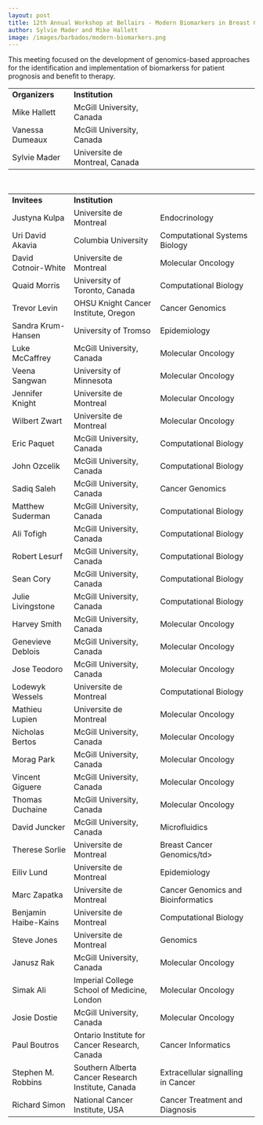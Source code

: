 ```yaml
---
layout: post
title: 12th Annual Workshop at Bellairs - Modern Biomarkers in Breast Cancer
author: Sylvie Mader and Mike Hallett
image: /images/barbados/modern-biomarkers.png
---
```


This meeting focused on the development of genomics-based approaches for the identification and implementation of biomarkerss for patient prognosis and benefit to therapy.

<table class="t1" width="624" cellspacing="0" cellpadding="0">
<tbody>
<tr>
<td class="td1" valign="middle"><span class="p1"><strong>Organizers</strong></span></td>
<td class="td2" valign="middle"><span class="p1"><strong>Institution</strong></span></td>
</tr> 
<tr><td width="25%">Mike Hallett</td><td width="35%">McGill University, Canada</td><td width="40%"></td></tr> 
<tr><td width="25%">Vanessa Dumeaux</td><td width="35%">McGill University, Canada</td><td width="40%"></td></tr> 
<tr><td width="25%">Sylvie Mader</td><td width="35%">Universite de Montreal, Canada</td><td width="40%"></td></tr> 
</tbody></table> 

 
<br> 
 
<table class="t1" width="624" cellspacing="0" cellpadding="0">
<tbody>
<tr>
<td class="td1" valign="middle"><span class="p1"><strong>Invitees</strong></span></td>
<td class="td2" valign="middle"><span class="p1"><strong>Institution</strong></span></td>
</tr>
<tr><td width="25%">Justyna Kulpa</td><td width="35%">Universite de Montreal</td><td width="40%">Endocrinology</td></tr>
<tr><td width="25%">Uri David Akavia</td><td width="35%">Columbia University</td><td width="40%">Computational Systems Biology</td></tr>
<tr><td width="25%">David Cotnoir-White</td><td width="35%">Universite de Montreal</td><td width="40%">Molecular Oncology</td></tr>
<tr><td width="25%">Quaid Morris</td><td width="35%">University of Toronto, Canada</td><td width="40%">Computational Biology</td></tr>
<tr><td width="25%">Trevor Levin</td><td width="35%">OHSU Knight Cancer Institute, Oregon</td><td width="40%">Cancer Genomics</td></tr>
<tr><td width="25%">Sandra Krum-Hansen</td><td width="35%">University of Tromso</td><td width="40%">Epidemiology</td></tr>
<tr><td width="25%">Luke McCaffrey</td><td width="35%">McGill University, Canada</td><td width="40%">Molecular Oncology</td></tr>
<tr><td width="25%">Veena Sangwan</td><td width="35%">University of Minnesota</td><td width="40%">Molecular Oncology</td></tr>
<tr><td width="25%">Jennifer Knight</td><td width="35%">Universite de Montreal</td><td width="40%">Molecular Oncology</td></tr>
<tr><td width="25%">Wilbert Zwart</td><td width="35%">Universite de Montreal</td><td width="40%">Molecular Oncology</td></tr>
<tr><td width="25%">Eric Paquet</td><td width="35%">McGill University, Canada</td><td width="40%">Computational Biology</td></tr>
<tr><td width="25%">John Ozcelik</td><td width="35%">McGill University, Canada</td><td width="40%">Computational Biology</td></tr>
<tr><td width="25%">Sadiq Saleh</td><td width="35%">McGill University, Canada</td><td width="40%">Cancer Genomics</td></tr>
<tr><td width="25%">Matthew Suderman</td><td width="35%">McGill University, Canada</td><td width="40%">Computational Biology</td></tr>
<tr><td width="25%">Ali Tofigh</td><td width="35%">McGill University, Canada</td><td width="40%">Computational Biology</td></tr>
<tr><td width="25%">Robert Lesurf</td><td width="35%">McGill University, Canada</td><td width="40%">Computational Biology</td></tr>
<tr><td width="25%">Sean Cory</td><td width="35%">McGill University, Canada</td><td width="40%">Computational Biology</td></tr>
<tr><td width="25%">Julie Livingstone</td><td width="35%">McGill University, Canada</td><td width="40%">Computational Biology</td></tr>
<tr><td width="25%">Harvey Smith</td><td width="35%">McGill University, Canada</td><td width="40%">Molecular Oncology</td></tr>
<tr><td width="25%">Genevieve Deblois</td><td width="35%">McGill University, Canada</td><td width="40%">Molecular Oncology</td></tr>
<tr><td width="25%">Jose Teodoro</td><td width="35%">McGill University, Canada</td><td width="40%">Molecular Oncology</td></tr>
<tr><td width="25%">Lodewyk Wessels</td><td width="35%">Universite de Montreal</td><td width="40%">Computational Biology</td></tr>
<tr><td width="25%">Mathieu Lupien</td><td width="35%">Universite de Montreal</td><td width="40%">Molecular Oncology</td></tr>
<tr><td width="25%">Nicholas Bertos</td><td width="35%">McGill University, Canada</td><td width="40%">Molecular Oncology</td></tr>
<tr><td width="25%">Morag Park</td><td width="35%">McGill University, Canada</td><td width="40%">Molecular Oncology</td></tr>
<tr><td width="25%">Vincent Giguere</td><td width="35%">McGill University, Canada</td><td width="40%">Molecular Oncology</td></tr>
<tr><td width="25%">Thomas Duchaine</td><td width="35%">McGill University, Canada</td><td width="40%">Molecular Oncology</td></tr>
<tr><td width="25%">David Juncker</td><td width="35%">McGill University, Canada</td><td width="40%">Microfluidics</td></tr>
<tr><td width="25%">Therese Sorlie</td><td width="35%">Universite de Montreal</td><td width="40%">Breast Cancer Genomics/td></tr>
<tr><td width="25%">Eiliv Lund</td><td width="35%">Universite de Montreal</td><td width="40%">Epidemiology</td></tr>
<tr><td width="25%">Marc Zapatka</td><td width="35%">Universite de Montreal</td><td width="40%">Cancer Genomics and Bioinformatics</td></tr>
<tr><td width="25%">Benjamin Haibe-Kains</td><td width="35%">Universite de Montreal</td><td width="40%">Computational Biology</td></tr>
<tr><td width="25%">Steve Jones</td><td width="35%">Universite de Montreal</td><td width="40%">Genomics</td></tr>
<tr><td width="25%">Janusz Rak</td><td width="35%">McGill University, Canada</td><td width="40%">Molecular Oncology</td></tr>
<tr><td width="25%">Simak Ali</td><td width="35%">Imperial College School of Medicine, London</td><td width="40%">Molecular Oncology</td></tr>
<tr><td width="25%">Josie Dostie</td><td width="35%">McGill University, Canada</td><td width="40%">Molecular Oncology</td></tr>
<tr><td width="25%">Paul Boutros</td><td width="35%">Ontario Institute for Cancer Research, Canada</td><td width="40%">Cancer Informatics</td></tr>
<tr><td width="25%">Stephen M. Robbins</td><td width="35%">Southern Alberta Cancer Research Institute, Canada</td><td width="40%">Extracellular signalling in Cancer</td></tr>
<tr><td width="25%">Richard Simon</td><td width="35%">National Cancer Institute, USA</td><td width="40%">Cancer Treatment and Diagnosis</td></tr>
</tbody></table> 

 
